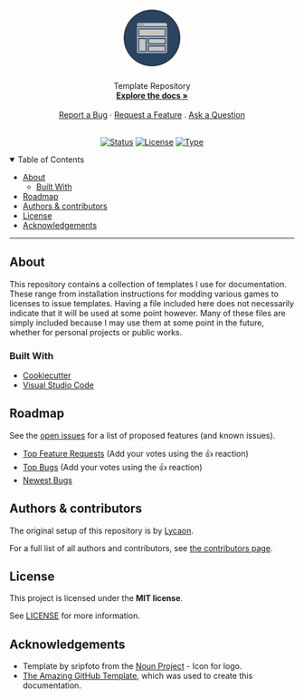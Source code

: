 <h1 align="center">
  <a href="https://github.com/Lycaon37/MD-Template-Repo">
    <img src="docs/images/logo.svg" alt="Logo" width="100" height="100">
  </a>
</h1>

<div align="center">
  Template Repository
  <br />
  <a href="#about"><strong>Explore the docs »</strong></a>
  <br />
  <br />
  <a href="https://github.com/Lycaon37/MD-Template-Repo/issues/new?assignees=&labels=bug&template=01_BUG_REPORT.md&title=bug%3A+">Report a Bug</a>
  ·
  <a href="https://github.com/Lycaon37/MD-Template-Repo/issues/new?assignees=&labels=enhancement&template=02_FEATURE_REQUEST.md&title=feat%3A+">Request a Feature</a>
  .
  <a href="https://github.com/Lycaon37/MD-Template-Repo/issues/new?assignees=&labels=question&template=04_SUPPORT_QUESTION.md&title=support%3A+">Ask a Question</a>
</div>

<div align="center">
<br />

  [![Status](https://img.shields.io/badge/status-active-success.svg)]()
  [![License](https://img.shields.io/github/license/Lycaon37/MD-Template-Repo)]()
  [![Type](https://img.shields.io/badge/Type-Template-brightgreen)]()

</div>

<details open="open">
<summary>Table of Contents</summary>

- [About](#about)
  - [Built With](#built-with)
- [Roadmap](#roadmap)
- [Authors \& contributors](#authors--contributors)
- [License](#license)
- [Acknowledgements](#acknowledgements)

</details>

---

## About

This repository contains a collection of templates I use for documentation. These range from installation instructions for modding various games to licenses to issue templates. Having a file included here does not necessarily indicate that it will be used at some point however. Many of these files are simply included because I may use them at some point in the future, whether for personal projects or public works.

### Built With

- [Cookiecutter](https://github.com/cookiecutter/cookiecutter)
- [Visual Studio Code](https://code.visualstudio.com/)

## Roadmap

See the [open issues](https://github.com/Lycaon37/MD-Template-Repo/issues) for a list of proposed features (and known issues).

- [Top Feature Requests](https://github.com/Lycaon37/MD-Template-Repo/issues?q=label%3Aenhancement+is%3Aopen+sort%3Areactions-%2B1-desc) (Add your votes using the 👍 reaction)
- [Top Bugs](https://github.com/Lycaon37/MD-Template-Repo/issues?q=is%3Aissue+is%3Aopen+label%3Abug+sort%3Areactions-%2B1-desc) (Add your votes using the 👍 reaction)
- [Newest Bugs](https://github.com/Lycaon37/MD-Template-Repo/issues?q=is%3Aopen+is%3Aissue+label%3Abug)

## Authors & contributors

The original setup of this repository is by [Lycaon](https://github.com/Lycaon37).

For a full list of all authors and contributors, see [the contributors page](https://github.com/Lycaon37/MD-Template-Repo/contributors).


## License

This project is licensed under the **MIT license**.

See [LICENSE](LICENSE) for more information.

## Acknowledgements

- Template by sripfoto from the [Noun Project](https://thenounproject.com/browse/icons/term/template/) - Icon for logo.
- [The Amazing GitHub Template](https://github.com/dec0dOS/amazing-github-template), which was used to create this documentation.
